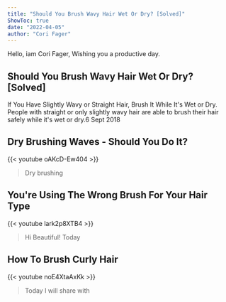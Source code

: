 ```yaml
---
title: "Should You Brush Wavy Hair Wet Or Dry? [Solved]"
ShowToc: true 
date: "2022-04-05"
author: "Cori Fager" 
---
```


Hello, iam Cori Fager, Wishing you a productive day.
## Should You Brush Wavy Hair Wet Or Dry? [Solved]
 If You Have Slightly Wavy or Straight Hair, Brush It While It's Wet or Dry. People with straight or only slightly wavy hair are able to brush their hair safely while it's wet or dry.6 Sept 2018

## Dry Brushing Waves - Should You Do It?
{{< youtube oAKcD-Ew404 >}}
>Dry brushing

## You're Using The Wrong Brush For Your Hair Type
{{< youtube lark2p8XTB4 >}}
>Hi Beautiful! Today 

## How To Brush Curly Hair
{{< youtube noE4XtaAxKk >}}
>Today I will share with 

